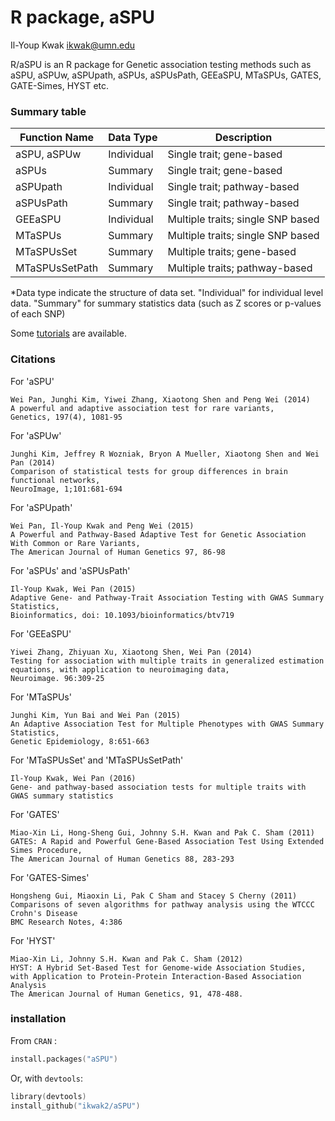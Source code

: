 R package, aSPU
=================

Il-Youp Kwak <ikwak@umn.edu>

R/aSPU is an R package for Genetic association testing methods such as aSPU, aSPUw, aSPUpath, aSPUs, aSPUsPath, GEEaSPU, MTaSPUs, GATES, GATE-Simes, HYST etc.

### Summary table 

| Function Name    | Data Type  | Description                                    |
|------------------|------------|------------------------------------------------|
| aSPU, aSPUw      | Individual | Single trait; gene-based                       |
| aSPUs            | Summary    | Single trait; gene-based                       |
| aSPUpath         | Individual | Single trait; pathway-based                    |
| aSPUsPath        | Summary    | Single trait; pathway-based                    |
| GEEaSPU          | Individual | Multiple traits; single SNP based              |
| MTaSPUs          | Summary    | Multiple traits; single SNP based              |
| MTaSPUsSet       | Summary    | Multiple traits; gene-based                    |
| MTaSPUsSetPath   | Summary    | Multiple traits; pathway-based                 |


*Data type indicate the structure of data set. "Individual" for individual level data. "Summary" for summary statistics data (such as Z scores or p-values of each SNP) 

Some [tutorials](http://www.tc.umn.edu/~ikwak/tutorials/index.html) are available.

### Citations

For 'aSPU'
```
Wei Pan, Junghi Kim, Yiwei Zhang, Xiaotong Shen and Peng Wei (2014)
A powerful and adaptive association test for rare variants,
Genetics, 197(4), 1081-95
```

For 'aSPUw'
```
Junghi Kim, Jeffrey R Wozniak, Bryon A Mueller, Xiaotong Shen and Wei Pan (2014)
Comparison of statistical tests for group differences in brain functional networks,
NeuroImage, 1;101:681-694
```

For 'aSPUpath'
```
Wei Pan, Il-Youp Kwak and Peng Wei (2015)
A Powerful and Pathway-Based Adaptive Test for Genetic Association With Common or Rare Variants,
The American Journal of Human Genetics 97, 86-98
```

For 'aSPUs' and 'aSPUsPath'
```
Il-Youp Kwak, Wei Pan (2015)
Adaptive Gene- and Pathway-Trait Association Testing with GWAS Summary Statistics,
Bioinformatics, doi: 10.1093/bioinformatics/btv719
```

For 'GEEaSPU'
```
Yiwei Zhang, Zhiyuan Xu, Xiaotong Shen, Wei Pan (2014)
Testing for association with multiple traits in generalized estimation equations, with application to neuroimaging data,
Neuroimage. 96:309-25
```

For 'MTaSPUs'
```
Junghi Kim, Yun Bai and Wei Pan (2015)
An Adaptive Association Test for Multiple Phenotypes with GWAS Summary Statistics,
Genetic Epidemiology, 8:651-663
```

For 'MTaSPUsSet' and 'MTaSPUsSetPath'
```
Il-Youp Kwak, Wei Pan (2016)
Gene- and pathway-based association tests for multiple traits with GWAS summary statistics
```


For 'GATES'
```
Miao-Xin Li, Hong-Sheng Gui, Johnny S.H. Kwan and Pak C. Sham (2011)
GATES: A Rapid and Powerful Gene-Based Association Test Using Extended Simes Procedure,
The American Journal of Human Genetics 88, 283-293
```

For 'GATES-Simes'
```
Hongsheng Gui, Miaoxin Li, Pak C Sham and Stacey S Cherny (2011)
Comparisons of seven algorithms for pathway analysis using the WTCCC Crohn's Disease
BMC Research Notes, 4:386
```

For 'HYST'
```
Miao-Xin Li, Johnny S.H. Kwan and Pak C. Sham (2012)
HYST: A Hybrid Set-Based Test for Genome-wide Association Studies, with Application to Protein-Protein Interaction-Based Association Analysis
The American Journal of Human Genetics, 91, 478-488.
```



### installation
From `CRAN` :
```S
install.packages("aSPU")
```

Or, with `devtools`:
```S
library(devtools)
install_github("ikwak2/aSPU")
```
